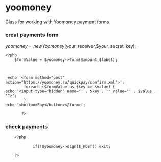 # yoomoney
Class for working with Yoomoney payment forms



### creat payments form

$yoomoney = new Yoomoney($your_receiver,$your_secret_key);

	<?php
        $formValue = $yoomoney->form($amount,$label);
        
        

	 echo '<form method="post" action="https://yoomoney.ru/quickpay/confirm.xml">';
			foreach ($formValue as $key => $value) {
	echo '<input type="hidden" name="' . $key . '" value="' . $value . '">';
			}
	echo '<button>Pay</button></form>';
                                    
           ?>                         
                                    
### check payments
		<?php
		
                if(!$yoomoney->sign($_POST)) exit;
                
		?>
